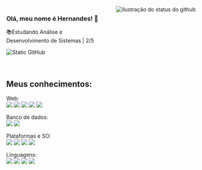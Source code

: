 <img align='right' src="https://github-readme-stats.vercel.app/api?username=Harthuz&show_icons=true&title_color=000654&text_color=07118c&icon_color=02027a&bg_color=cfcffc&cache_seconds=2300" alt="ilustração do status do github">

### Olá, meu nome é Hernandes! 👋
<p>📚Estudando Análise e <br>Desenvolvimento de Sistemas | 2/5 </p>

<img src="https://img.shields.io/static/v1?label=Overview&message=HERNANDES&color=cfcffc&style=for-the-badge&logo=GitHub" alt="Static GitHub">

<br>
<br>
<br>
  
## Meus conhecimentos:

<p>Web: <br>
<img src = "https://img.shields.io/badge/-HTML5-E34F26?style=flat&logo=html5&logoColor=white"> <img src = "https://img.shields.io/badge/-CSS3-1572B6?style=flat&logo=css3&logoColor=white">
<img src="https://img.shields.io/badge/-Bootstrap-563D7C?style=flat&logo=bootstrap&logoColor=white">
<img src="https://img.shields.io/badge/-JavaScript-eed718?style=flat&logo=javascript&logoColor=ffffff">
<img src="https://img.shields.io/badge/-Node.js-3C873A?style=flat&logo=Node.js&logoColor=white">

<p>Banco de dados: <br>
<img src="https://img.shields.io/badge/-MySQL-F29111?style=flat&logo=mysql&logoColor=FFFFFF">
<img src="https://img.shields.io/badge/Microsoft_SQL_Server-CC2927">

<p>Plataformas e SO: <br>
<img src="http://img.shields.io/badge/-Git-F1502F?style=flat&logo=git&logoColor=FFFFFF">
<img src="http://img.shields.io/badge/-Github-000000?style=flat&logo=github&logoColor=FFFFFF">
<img src="https://img.shields.io/badge/Linux-FCC624?style=flat&logo=linux&logoColor=black">
<img src="https://img.shields.io/badge/Figma-F24E1E?style=flat&logo=figma&logoColor=white">

<p>Linguagens: <br>
<img src="https://img.shields.io/badge/python-3670A0?style=flat&logo=python&logoColor=f0d656">
<img src="https://img.shields.io/badge/Java-ED8B00?style=flat&logo=openjdk&logoColor=white">
<img src="https://img.shields.io/badge/Kotlin-7F52FF?style=flat&logo=Kotlin&logoColor=white">
<img src="https://img.shields.io/badge/C++-00599C?style=flat&logo=C%2B%2B&logoColor=white">

